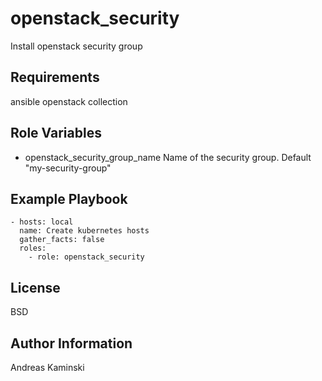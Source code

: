 openstack_security
==================

Install openstack security group

Requirements
------------

ansible openstack collection

Role Variables
--------------

- openstack_security_group_name
  Name of the security group. Default "my-security-group"

Example Playbook
----------------

    - hosts: local
      name: Create kubernetes hosts
      gather_facts: false
      roles:
        - role: openstack_security

License
-------

BSD

Author Information
------------------

Andreas Kaminski
